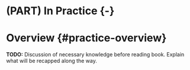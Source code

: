 # (PART) In Practice {-}

# Overview {#practice-overview}

**TODO:** Discussion of necessary knowledge before reading book. Explain what will be recapped along the way.
